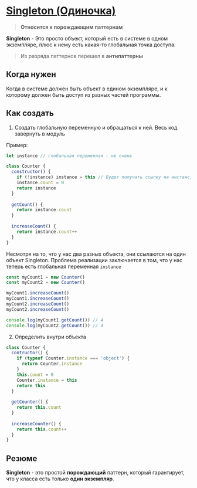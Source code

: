 # [Singleton (Одиночка)](https://www.youtube.com/watch?v=GrYs0qDQEp0&list=PLNkWIWHIRwMGzgvuPRFkDrpAygvdKJIE4&index=3&ab_channel=webDev)

> **Относится к порождающим паттернам**

**Singleton** - Это просто объект, который есть в системе в одном экземпляре, 
плюс к нему есть какая-то глобальная точка доступа.

> Из разряда паттернов перешел в **антипаттерны**

## Когда нужен

Когда в системе должен быть объект в едином экземпляре, и к которому должен быть доступ из разных
частей программы.

## Как создать

1) Создать глобальную переменную и обращаться к ней. Весь код завернуть в модуль

Пример:
```js
let instance // глобальная переменная - не очень

class Counter {
  constructor() {
    if (!instance) instance = this // Будет получать ссылку на инстанс, а не возвращать постоянно новый
    instance.count = 0
    return instance
  }
  
  getCount() {
    return instance.count
  }
  
  increaseCount() {
    return instance.count++
  }
}
```

Несмотря на то, что у нас два разных объекта, они ссылаются на один объект Singleton.
Проблема реализации заключается в том, что у нас теперь есть глобальная переменная `instance`
```js
const myCount1 = new Counter()
const myCount2 = new Counter()

myCount1.increaseCount()
myCount1.increaseCount()
myCount2.increaseCount()
myCount2.increaseCount()

console.log(myCount1.getCount()) // 4
console.log(myCount2.getCount()) // 4
```

2) Определить внутри объекта

```js
class Counter {
  contructor() {
    if (typeof Counter.instance === 'object') {
      return Counter.instance
    }
    this.count = 0
    Counter.instance = this
    return this
  }
  
  getCounter() {
    return this.count
  }
  
  increaseCounter() {
    return this.count++
  }
}
```

## Резюме

**Singleton** - это простой **порождающий** паттерн, который гарантирует, что у класса есть только **один
экземпляр**.
